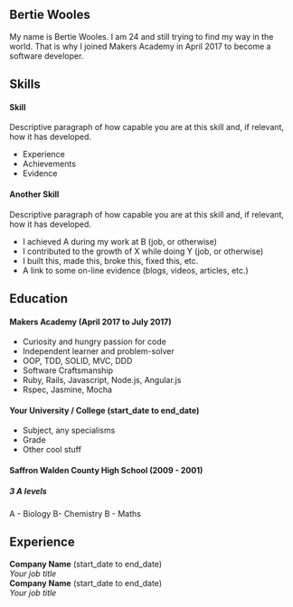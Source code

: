 ## Bertie Wooles

My name is Bertie Wooles. I am 24 and still trying to find my way in the world. That is why I joined Makers Academy in April 2017 to become a software developer.

## Skills

#### Skill

Descriptive paragraph of how capable you are at this skill and, if relevant, how it has developed.

- Experience
- Achievements
- Evidence

#### Another Skill

Descriptive paragraph of how capable you are at this skill and, if relevant, how it has developed.

- I achieved A during my work at B (job, or otherwise)
- I contributed to the growth of X while doing Y (job, or otherwise)
- I built this, made this, broke this, fixed this, etc.
- A link to some on-line evidence (blogs, videos, articles, etc.)

## Education

#### Makers Academy (April 2017 to July 2017)

- Curiosity and hungry passion for code
- Independent learner and problem-solver
- OOP, TDD, SOLID, MVC, DDD
- Software Craftsmanship
- Ruby, Rails, Javascript, Node.js, Angular.js
- Rspec, Jasmine, Mocha

#### Your University / College (start_date to end_date)

- Subject, any specialisms
- Grade
- Other cool stuff

#### Saffron Walden County High School (2009 - 2001)
##### 3 A levels
A - Biology 
B- Chemistry
B - Maths 

## Experience

**Company Name** (start_date to end_date)    
*Your job title*  
**Company Name** (start_date to end_date)   
*Your job title*  
